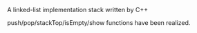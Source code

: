 A linked-list implementation stack written by C++




push/pop/stackTop/isEmpty/show functions have been realized.
